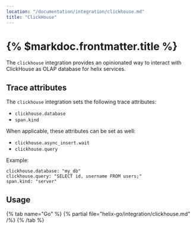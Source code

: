 ```yaml
---
location: "/documentation/integration/clickhouse.md"
title: "ClickHouse"
---
```


# {% $markdoc.frontmatter.title %}

The `clickhouse` integration provides an opinionated way to interact with
ClickHouse as OLAP database for helix services.

## Trace attributes

The `clickhouse` integration sets the following trace attributes:
- `clickhouse.database`
- `span.kind`

When applicable, these attributes can be set as well:
- `clickhouse.async_insert.wait`
- `clickhouse.query`

Example:
```
clickhouse.database: "my_db"
clickhouse.query: "SELECT id, username FROM users;"
span.kind: "server"
```

## Usage

{% tab name="Go" %}
  {% partial file="helix-go/integration/clickhouse.md" /%} 
{% /tab %}

